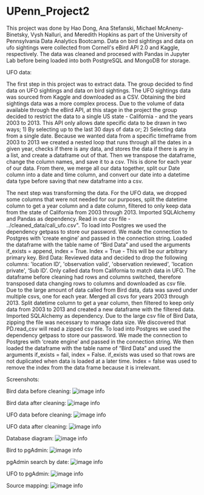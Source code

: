 # UPenn_Project2
This project was done by Hao Dong, Ana Stefanski, Michael McAneny-Binetsky, Vysh Nalluri, and Meredith Hopkins as part of the University of Pennsylvania Data Analytics Bootcamp. Data on bird sightings and data on ufo sightings were collected from Cornell's eBird API 2.0 and Kaggle, respectively. The data was cleaned and procesed with Pandas in Jupyter Lab before being loaded into both PostgreSQL and MongoDB for storage. 

UFO data:

The first step in this project was to extract data. The group decided to find data on UFO sightings and data on bird sightings. The UFO sightings data was sourced from Kaggle and downloaded as a CSV. Obtaining the bird sightings data was a more complex process. Due to the volume of data available through the eBird API, at this stage in the project the group decided to restrict the data to a single US state - California - and the years 2003 to 2013. This API only allows date specific data to be drawn in two ways; 1) By selecting up to the last 30 days of data or; 2) Selecting data from a single date. Because we wanted data from a specific timeframe from 2003 to 2013 we created a nested loop that runs through all the dates in a given year, checks if there is any data, and stores the data if there is any in a list, and create a dataframe out of that. Then we transpose the dataframe, change the column names, and save it to a csv. This is done for each year of our data. From there, we merge all our data together, split our Date column into a date and time column, and convert our date into a datetime data type before saving that new dataframe into a csv.

The next step was transforming the data. For the UFO data, we dropped some columns that were not needed for our purposes, split the datetime column to get a year column and a date column, filtered to only keep data from the state of California from 2003 through 2013. 
Imported SQLAlchemy and Pandas as dependency. Read in our csv file - ../cleaned_data/cali_ufo.csv". To load into Postgres we used the dependency getpass to store our password. We made the connection to Postgres with ‘create engine’ and passed in the connection string. Loaded the dataframe with the table name of “Bird Data” and used the arguments if_exists = append, index = True. Index = True - This will be our arbitrary primary key.
Bird Data:
Reviewed data and decided to drop the following columns: 'location ID', 'observation valid', 'observation reviewed', 'location private', ‘Sub ID’. Only called data from California to match data in UFO. The dataframe before cleaning had rows and columns switched, therefore transposed data changing rows to columns and downloaded as csv file. Due to the large amount of data called from Bird data, data was saved under multiple csvs, one for each year. Merged all csvs for years 2003 through 2013. Split datetime column to get a year column, then filtered to keep only data from 2003 to 2013 and created a new dataframe with the filtered data. Imported SQLAlchemy as dependency. Due to the large csv file of Bird Data, zipping the file was necessary to manage data size. We discovered that PD.read_csv will read a zipped csv file. To load into Postgres we used the dependency getpass to store our password. We made the connection to Postgres with ‘create engine’ and passed in the connection string. We then loaded the dataframe with the table name of “Bird Data” and used the arguments if_exists = fail, index = False. if_exists was used so that rows are not duplicated when data is loaded at a later time. Index = false was used to remove the index from the data frame because it is irrelevant.

Screenshots:

Bird data before cleaning: ![image info](https://github.com/haodong191/UPenn_Project2/blob/master/Images/Bird_before_data_transform.png)

Bird data after cleaning: ![image info](https://github.com/haodong191/UPenn_Project2/blob/master/Images/Bird_after_data_transform.png)

UFO data before cleaning: ![image info](https://github.com/haodong191/UPenn_Project2/blob/master/Images/UFO%20before%20data%20transform.png)

UFO data after cleaning: ![image info](https://github.com/haodong191/UPenn_Project2/blob/master/Images/UFO_after_data_transform.png)

Database diagram: ![image info](https://github.com/haodong191/UPenn_Project2/blob/master/Images/Database_Diagram.PNG)

Bird to pgAdmin: ![image info](https://github.com/haodong191/UPenn_Project2/blob/master/Images/bird_to_pgadmin.PNG)

pgAdmin search by date: ![image info](https://github.com/haodong191/UPenn_Project2/blob/master/Images/pgadmin_search_by%20date.PNG)

UFO to pgAdmin: ![image info](https://github.com/haodong191/UPenn_Project2/blob/master/Images/ufo_to_pgadmin.PNG)

Source mapping: ![image info](https://github.com/haodong191/UPenn_Project2/blob/master/Images/documentation_record.png)
